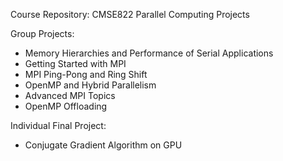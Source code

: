 Course Repository: CMSE822 Parallel Computing Projects

Group Projects:
- Memory Hierarchies and Performance of Serial Applications
- Getting Started with MPI
- MPI Ping-Pong and Ring Shift
- OpenMP and Hybrid Parallelism
- Advanced MPI Topics
- OpenMP Offloading

Individual Final Project:
- Conjugate Gradient Algorithm on GPU
